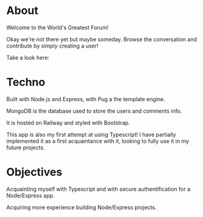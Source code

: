 # About

Welcome to the World's Greatest Forum!

Okay we're not there yet but maybe someday.
Browse the conversation and contribute by simply creating a user!

Take a look here: 

# Techno

Built with Node.js and Express, with Pug a the template engine.

MongoDB is the database used to store the users and comments info.

It is hosted on Railway and styled with Bootstrap.

This app is also my first attempt at using Typescript! 
I have partially implemented it as a first acquaintance with it, looking to fully use it in my future projects.

# Objectives

Acquainting myself with Typescript and with secure authentification for a Node/Express app.

Acquiring more experience building Node/Express projects.
